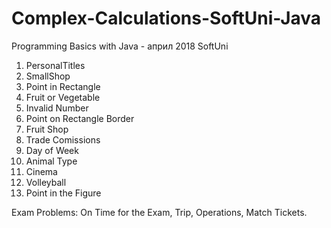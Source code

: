 # Complex-Calculations-SoftUni-Java
 Programming Basics with Java - април 2018 SoftUni 
 
 1. PersonalTitles
 2. SmallShop
 3. Point in Rectangle 
 4. Fruit or Vegetable 
 5. Invalid Number 
 6. Point on Rectangle Border 
 7. Fruit Shop 
 8. Trade Comissions 
 9. Day of Week 
 10. Animal Type 
 11. Cinema 
 12. Volleyball 
 13. Point in the Figure
 
 Exam Problems: On Time for the Exam, Trip, Operations, Match Tickets.  
